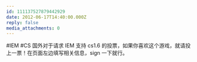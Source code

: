 ```yaml
---
id: 111137527879442929
date: 2012-06-17T14:40:00.000Z
reply: false
media_attachments: 0
---
```


#IEM #CS 国外对于请求 IEM 支持 cs1.6 的投票，如果你喜欢这个游戏，就请投上一票！在页面左边填写相关信息，sign 一下就行。 ​​​​


